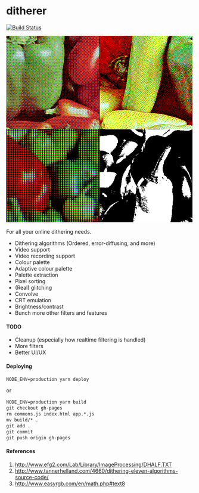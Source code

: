# ditherer

[![Build Status](https://travis-ci.org/gyng/ditherer.svg?branch=master)](https://travis-ci.org/gyng/ditherer)

![screenshot](screenshot.png)

For all your online dithering needs.

* Dithering algorithms (Ordered, error-diffusing, and more)
* Video support
* Video recording support
* Colour palette
* Adaptive colour palette
* Palette extraction
* Pixel sorting
* (Real) glitching
* Convolve
* CRT emulation
* Brightness/contrast
* Bunch more other filters and features

#### TODO

* Cleanup (especially how realtime filtering is handled)
* More filters
* Better UI/UX

#### Deploying

```
NODE_ENV=production yarn deploy
```

or

```
NODE_ENV=production yarn build
git checkout gh-pages
rm commons.js index.html app.*.js
mv build/* .
git add .
git commit
git push origin gh-pages
```

#### References

1. http://www.efg2.com/Lab/Library/ImageProcessing/DHALF.TXT
2. http://www.tannerhelland.com/4660/dithering-eleven-algorithms-source-code/
3. http://www.easyrgb.com/en/math.php#text8
